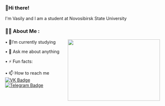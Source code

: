 ### 👋Hi there! 
<div>
<p> I'm Vasily and I am a student at Novosibirsk State University </p>
</div>

### :woman_technologist: About Me :
<body>
<img src="https://media.giphy.com/media/ToMjGpyHdJiioVfdtK0/giphy.gif" align="right" width="300" height="200" />
  <p>  &#149 🌱I’m currently studying </p>
  <p>  &#149 💬 Ask me about anything </p>
  <p>  &#149 ⚡ Fun facts: </p>
</body>

<div id="badges">
  <p> &#149 📫 How to reach me    
    <a href="https://vk.com/vasiliykrukovskiy">
      <img src="https://img.shields.io/badge/VK-blue?style=for-the-badge&logo=vk&logoColor=white" alt="VK Badge" align="center"/>
    </a>
    <a href="https://t.me/VasiliyS666">
      <img src="https://img.shields.io/badge/telegram-blue?style=for-the-badge&logo=telegram&logoColor=white" alt="Telegram Badge" align="center"/>
    </a>
  </p>
</div>  



